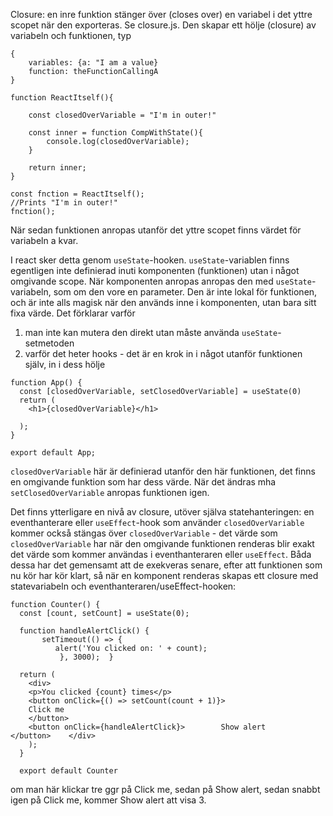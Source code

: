 Closure: en inre funktion stänger över (closes over) en variabel i det yttre scopet när den exporteras. Se closure.js.
Den skapar ett hölje (closure) av variabeln och funktionen, typ
```
{
    variables: {a: "I am a value}
    function: theFunctionCallingA
}
```

```
function ReactItself(){
   
    const closedOverVariable = "I'm in outer!"

    const inner = function CompWithState(){
        console.log(closedOverVariable);
    }

    return inner;
}

const fnction = ReactItself();
//Prints "I'm in outer!"
fnction();
```

När sedan funktionen anropas utanför det yttre scopet finns värdet för variabeln a kvar.

I react sker detta genom `useState`-hooken. `useState`-variablen finns egentligen inte definierad inuti komponenten (funktionen) utan i något omgivande scope. När komponenten anropas anropas den med `useState`-variabeln, som om den vore en parameter. Den är inte lokal för funktionen, och är inte alls magisk när den används inne i komponenten, utan bara sitt fixa värde. Det förklarar varför
1. man inte kan mutera den direkt utan måste använda `useState`-setmetoden
2. varför det heter hooks - det är en krok in i något utanför funktionen själv, in i dess hölje

```
function App() {
  const [closedOverVariable, setClosedOverVariable] = useState(0)
  return (
    <h1>{closedOverVariable}</h1>
    
  );
}

export default App;

```
`closedOverVariable` här är definierad utanför den här funktionen, det finns en omgivande funktion som har dess värde. När det ändras mha `setClosedOverVariable` anropas funktionen igen.

Det finns ytterligare en nivå av closure, utöver själva statehanteringen: en eventhanterare eller `useEffect`-hook som använder `closedOverVariable` kommer också stängas över `closedOverVariable` - det värde som `closedOverVariable` har när den omgivande funktionen renderas blir exakt det värde som kommer användas i eventhanteraren eller `useEffect`. Båda dessa har det gemensamt att de exekveras senare, efter att funktionen som nu kör har kör klart, så när en komponent renderas skapas ett closure med statevariabeln  och eventhanteraren/useEffect-hooken:

```
function Counter() {
  const [count, setCount] = useState(0);
  
  function handleAlertClick() { 
       setTimeout(() => {  
          alert('You clicked on: ' + count); 
           }, 3000);  }

  return (
    <div>
    <p>You clicked {count} times</p>
    <button onClick={() => setCount(count + 1)}>
    Click me
    </button>
    <button onClick={handleAlertClick}>        Show alert      </button>    </div>
    );
  }

  export default Counter
  ```

  om man här klickar tre ggr på Click me, sedan på Show alert, sedan snabbt igen på Click me, kommer Show alert att visa 3.
